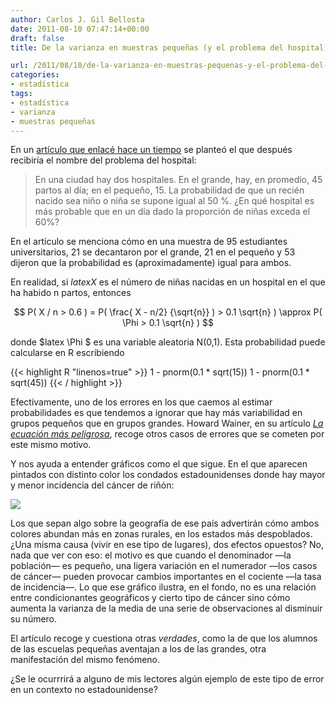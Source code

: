 ```yaml
---
author: Carlos J. Gil Bellosta
date: 2011-08-10 07:47:14+00:00
draft: false
title: De la varianza en muestras pequeñas (y el problema del hospital)

url: /2011/08/10/de-la-varianza-en-muestras-pequenas-y-el-problema-del-hospital/
categories:
- estadística
tags:
- estadística
- varianza
- muestras pequeñas
---
```


En un [artículo que enlacé hace un tiempo](http://www.datanalytics.com/blog/2011/04/27/incertidumbre-juicios-y-sesgos/) se planteó el que después recibiría el nombre del problema del hospital:


>En una ciudad hay dos hospitales. En el grande, hay, en promedio, 45 partos al día; en el pequeño, 15. La probabilidad de que un recién nacido sea niño o niña se supone igual al 50 %. ¿En qué hospital es más probable que en un día dado la proporción de niñas exceda el 60%?


En el artículo se menciona cómo en una muestra de 95 estudiantes universitarios, 21 se decantaron por el grande, 21 en el pequeño y 53 dijeron que la probabilidad es (aproximadamente) igual para ambos.

En realidad, si $latex X$ es el número de niñas nacidas en un hospital en el que ha habido n partos, entonces


$$ P( X / n > 0.6 ) = P( \frac{ X - n/2} {\sqrt{n}} ) > 0.1 \sqrt{n} ) \approx P( \Phi > 0.1 \sqrt{n} ) $$


donde $latex \Phi $ es una variable aleatoria N(0,1). Esta probabilidad puede calcularse en R escribiendo







{{< highlight R "linenos=true" >}}
1 - pnorm(0.1 * sqrt(15))
1 - pnorm(0.1 * sqrt(45))
{{< / highlight >}}







Efectivamente, uno de los errores en los que caemos al estimar probabilidades es que tendemos a ignorar que hay más variabilidad en grupos pequeños que en grupos grandes. Howard Wainer, en su artículo [_La ecuación más peligrosa_](http://www.americanscientist.org/issues/feature/the-most-dangerous-equation), recoge otros casos de errores que se cometen por este mismo motivo.

Y nos ayuda a entender gráficos como el que sigue. En el que aparecen pintados con distinto color los condados estadounidenses donde hay mayor y menor incidencia del cáncer de riñón:

[![](/wp-uploads/2011/08/kidney_cancer_map.gif)
](/wp-uploads/2011/08/kidney_cancer_map.gif)

Los que sepan algo sobre la geografía de ese país advertirán cómo ambos colores abundan más en zonas rurales, en los estados más despoblados. ¿Una misma causa (vivir en ese tipo de lugares), dos efectos opuestos? No, nada que ver con eso: el motivo es que cuando el denominador —la población— es pequeño, una ligera variación en el numerador —los casos de cáncer— pueden provocar cambios importantes en el cociente —la tasa de incidencia—. Lo que ese gráfico ilustra, en el fondo, no es una relación entre condicionantes geográficos y cierto tipo de cáncer sino cómo aumenta la varianza de la media de una serie de observaciones al disminuir su número.

El artículo recoge y cuestiona otras _verdades_, como la de que los alumnos de las escuelas pequeñas aventajan a los de las grandes, otra manifestación del mismo fenómeno.

¿Se le ocurrrirá a alguno de mis lectores algún ejemplo de este tipo de error en un contexto no estadounidense?
